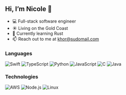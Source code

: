 ## Hi, I’m Nicole 👋
- 💻 Full-stack software engineer
- ☀️ Living on the Gold Coast
- 🦀 Currently learning Rust
- 📫 Reach out to me at khor@sudomail.com

### Languages

![Swift](https://img.shields.io/badge/-Swift-000?&logo=Swift)
![TypeScript](https://img.shields.io/badge/-TypeScript-000?&logo=TypeScript)
![Python](https://img.shields.io/badge/-Python-000?&logo=Python)
![JavaScript](https://img.shields.io/badge/-JavaScript-000?&logo=JavaScript)
![C](https://img.shields.io/badge/-C-000?&logo=C)
![Java](https://img.shields.io/badge/-Java-000?&logo=Java&logoColor=007396)

### Technologies

![AWS](https://img.shields.io/badge/-AWS-000?&logo=Amazon-AWS&logoColor=F90)
![Node.js](https://img.shields.io/badge/-Node.js-000?&logo=node.js)
![Linux](https://img.shields.io/badge/-Linux-000?&logo=Linux)

<!---
nkhor/nkhor is a ✨ special ✨ repository because its `README.md` (this file) appears on your GitHub profile.
You can click the Preview link to take a look at your changes.
--->
